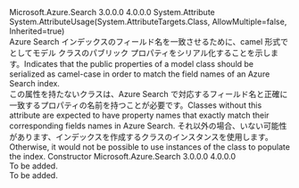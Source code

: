 <Type Name="SerializePropertyNamesAsCamelCaseAttribute" FullName="Microsoft.Azure.Search.Models.SerializePropertyNamesAsCamelCaseAttribute">
  <TypeSignature Language="C#" Value="public class SerializePropertyNamesAsCamelCaseAttribute : Attribute" />
  <TypeSignature Language="ILAsm" Value=".class public auto ansi beforefieldinit SerializePropertyNamesAsCamelCaseAttribute extends System.Attribute" />
  <TypeSignature Language="DocId" Value="T:Microsoft.Azure.Search.Models.SerializePropertyNamesAsCamelCaseAttribute" />
  <TypeSignature Language="VB.NET" Value="Public Class SerializePropertyNamesAsCamelCaseAttribute&#xA;Inherits Attribute" />
  <TypeSignature Language="F#" Value="type SerializePropertyNamesAsCamelCaseAttribute = class&#xA;    inherit Attribute" />
  <AssemblyInfo>
    <AssemblyName>Microsoft.Azure.Search</AssemblyName>
    <AssemblyVersion>3.0.0.0</AssemblyVersion>
    <AssemblyVersion>4.0.0.0</AssemblyVersion>
  </AssemblyInfo>
  <Base>
    <BaseTypeName>System.Attribute</BaseTypeName>
  </Base>
  <Interfaces />
  <Attributes>
    <Attribute>
      <AttributeName>System.AttributeUsage(System.AttributeTargets.Class, AllowMultiple=false, Inherited=true)</AttributeName>
    </Attribute>
  </Attributes>
  <Docs>
    <summary>
            <span data-ttu-id="efda3-101">Azure Search インデックスのフィールド名を一致させるために、camel 形式でとしてモデル クラスのパブリック プロパティをシリアル化することを示します。</span><span class="sxs-lookup"><span data-stu-id="efda3-101">Indicates that the public properties of a model class should be serialized as camel-case in order to match the field names of an Azure Search index.</span></span>
            </summary>
    <remarks>
            <span data-ttu-id="efda3-102">この属性を持たないクラスは、Azure Search で対応するフィールド名と正確に一致するプロパティの名前を持つことが必要です。</span><span class="sxs-lookup"><span data-stu-id="efda3-102">Classes without this attribute are expected to have property names that exactly match their corresponding fields names in Azure Search.</span></span> <span data-ttu-id="efda3-103">それ以外の場合、いない可能性があります、インデックスを作成するクラスのインスタンスを使用します。</span><span class="sxs-lookup"><span data-stu-id="efda3-103">Otherwise, it would not be possible to use instances of the class to populate the index.</span></span>
            </remarks>
  </Docs>
  <Members>
    <Member MemberName=".ctor">
      <MemberSignature Language="C#" Value="public SerializePropertyNamesAsCamelCaseAttribute ();" />
      <MemberSignature Language="ILAsm" Value=".method public hidebysig specialname rtspecialname instance void .ctor() cil managed" />
      <MemberSignature Language="DocId" Value="M:Microsoft.Azure.Search.Models.SerializePropertyNamesAsCamelCaseAttribute.#ctor" />
      <MemberSignature Language="VB.NET" Value="Public Sub New ()" />
      <MemberType>Constructor</MemberType>
      <AssemblyInfo>
        <AssemblyName>Microsoft.Azure.Search</AssemblyName>
        <AssemblyVersion>3.0.0.0</AssemblyVersion>
        <AssemblyVersion>4.0.0.0</AssemblyVersion>
      </AssemblyInfo>
      <Parameters />
      <Docs>
        <summary>To be added.</summary>
        <remarks>To be added.</remarks>
      </Docs>
    </Member>
  </Members>
</Type>